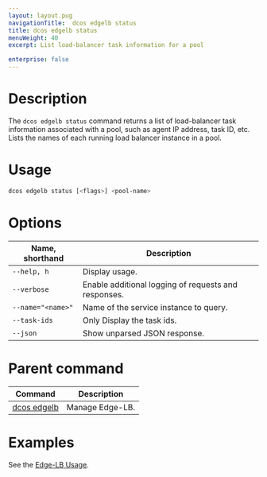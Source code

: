 ```yaml
---
layout: layout.pug
navigationTitle:  dcos edgelb status
title: dcos edgelb status
menuWeight: 40
excerpt: List load-balancer task information for a pool

enterprise: false
---
```


# Description
The `dcos edgelb status` command returns a list of load-balancer task information associated with a pool, such as agent IP address, task ID, etc.
Lists the names of each running load balancer instance in a pool.

# Usage

```bash
dcos edgelb status [<flags>] <pool-name>
```

# Options

| Name, shorthand | Description |
|---------|-------------|
| `--help, h`   | Display usage. |
| `--verbose`   | Enable additional logging of requests and responses. |
| `--name="<name>"`   | Name of the service instance to query. |
| `--task-ids` | Only Display the task ids. |
| `--json` | Show unparsed JSON response. |

# Parent command

| Command | Description |
|---------|-------------|
| [dcos edgelb](/services/edge-lb/1.1/cli-reference/) |  Manage Edge-LB. |

# Examples

See the [Edge-LB Usage](/services/edge-lb/1.1/usage/).
